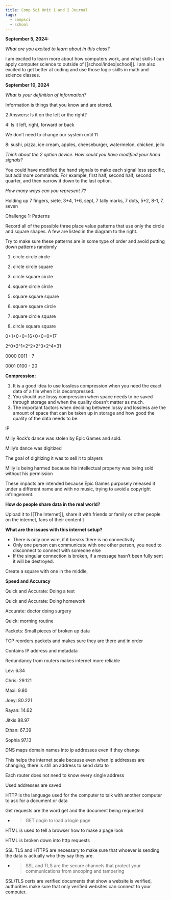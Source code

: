```yaml
---
title: Comp Sci Unit 1 and 2 Journal
tags:
  - compsci
  - school
---
```


**September 5, 2024:**

*What are you excited to learn about in this class?*

I am excited to learn more about how computers work, and what skills I can apply computer science to outside of [[school/index|school]]. I am also excited to get better at coding and use those logic skills in math and science classes.

**September 10, 2024**

*What is your definition of information?*

Information is things that you know and are stored.

2 Answers: Is it on the left or the right?

4: Is it left, right, forward or back

We don’t need to change our system until 11

8: sushi, pizza, ice cream, apples, cheeseburger, watermelon, chicken, jello

*Think about the 2 option device. How could you have modified your hand signals?*

You could have modified the hand signals to make each signal less specific, but add more commands. For example, first half, second half, second quarter, and then narrow it down to the last option.

*How many ways can you represent 7?*

Holding up 7 fingers, siete, 3+4, 1+6, sept, 7 tally marks, 7 dots, 5+2, 8-1, 7, seven

Challenge 1: Patterns

Record all of the possible three place value patterns that use only the circle and square shapes. A few are listed in the diagram to the right.

Try to make sure these patterns are in some type of order and avoid putting down patterns randomly

1) circle circle circle

2) circle circle square

3) circle square circle

4) square circle circle

5) square square square

6) square square circle

7) square circle square

8) circle square square

0+1+0+0+16+0+0+0=17

2^0+2^1+2^2+2^3+2^4=31

0000 0011 - 7

0001 0100 - 20

**Compression:**

1. It is a good idea to use lossless compression when you need the exact data of a file when it is decompressed.
2. You should use lossy compression when space needs to be saved through storage and when the quality doesn’t matter as much.
3. The important factors when deciding between lossy and lossless are the amount of space that can be taken up in storage and how good the quality of the data needs to be.

IP

Milly Rock’s dance was stolen by Epic Games and sold.

Milly’s dance was digitized

The goal of digitizing it was to sell it to players

Milly is being harmed because his intellectual property was being sold without his permission

These impacts are intended because Epic Games purposely released it under a different name and with no music, trying to avoid a copyright infringement.

**How do people share data in the real world?**

Upload it to [[The Internet]], share it with friends or family or other people on the internet, fans of their content t

**What are the issues with this internet setup?**

- There is only one wire, if it breaks there is no connectivity
- Only one person can communicate with one other person, you need to disconnect to connect with someone else
- If the singular connection is broken, if a message hasn’t been fully sent it will be destroyed.

Create a square with one in the middle,

**Speed and Accuracy**

Quick and Accurate: Doing a test

Quick and Accurate: Doing homework

Accurate: doctor doing surgery

Quick: morning routine

Packets: Small pieces of broken up data

TCP reorders packets and makes sure they are there and in order

Contains IP address and metadata

Redundancy from routers makes internet more reliable

Lev: 6.34

Chris: 29.121

Maxi: 9.80

Joey: 80.221

Rayan: 14.62

Jitkis 88.97

Ethan: 67.39

Sophia 97.13

DNS maps domain names into ip addresses even if they change

This helps the internet scale because even when ip addresses are changing, there is still an address to send data to

Each router does not need to know every single address

Used addresses are saved

HTTP is the language used for the computer to talk with another computer to ask for a document or data

Get requests are the word get and the document being requested

- > GET /login to load a login page

HTML is used to tell a browser how to make a page look

HTML is broken down into http requests

SSL TLS and HTTPS are necessary to make sure that whoever is sending the data is actually who they say they are.

- > SSL and TLS are the secure channels that protect your communications from snooping and tampering

SSL/TLS certs are verified documents that show a website is verified, authorities make sure that only verified websites can connect to your computer.
